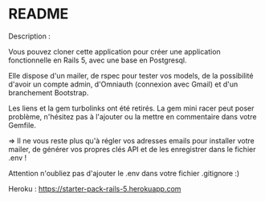 # README

Description : 

Vous pouvez cloner cette application pour créer une application fonctionnelle en Rails 5, avec une base en Postgresql.

Elle dispose d'un mailer, de rspec pour tester vos models, de la possibilité d'avoir un compte admin, d'Omniauth (connexion avec Gmail) et d'un branchement Bootstrap.

Les liens et la gem turbolinks ont été retirés. La gem mini racer peut poser problème, n'hésitez pas à l'ajouter ou la mettre en commentaire dans votre Gemfile.

=> Il ne vous reste plus qu'à régler vos adresses emails pour installer votre mailer, de générer vos propres clés API et de les enregistrer dans le fichier .env !

Attention n'oubliez pas d'ajouter le .env dans votre fichier .gitignore :)

Heroku : https://starter-pack-rails-5.herokuapp.com
